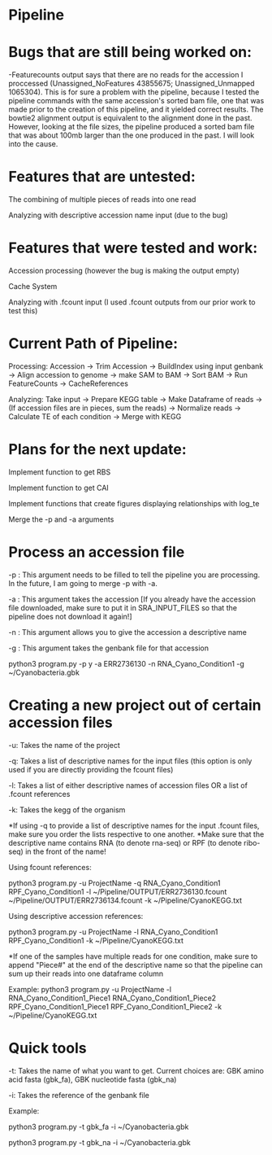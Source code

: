 # Pipeline


# Bugs that are still being worked on:
  -Featurecounts output says that there are no reads for the accession I proccessed (Unassigned_NoFeatures	43855675; Unassigned_Unmapped	1065304). This is for sure a problem with the pipeline, because I tested the pipeline commands with the same accession's sorted bam file, one that was made prior to the creation of this pipeline, and it yielded correct results. The bowtie2 alignment output is equivalent to the alignment done in the past. However, looking at the file sizes, the pipeline produced a sorted bam file that was about 100mb larger than the one produced in the past. I will look into the cause.

# Features that are untested:
The combining of multiple pieces of reads into one read

Analyzing with descriptive accession name input (due to the bug)
  
# Features that were tested and work:
Accession processing (however the bug is making the output empty)

Cache System

Analyzing with .fcount input (I used .fcount outputs from our prior work to test this)
  
# Current Path of Pipeline:
Processing: Accession -> Trim Accession -> BuildIndex using input genbank -> Align accession to genome -> make SAM to BAM -> Sort BAM -> Run FeatureCounts -> CacheReferences

Analyzing:
Take input -> Prepare KEGG table -> Make Dataframe of reads -> (If accession files are in pieces, sum the reads) -> Normalize reads -> Calculate TE of each condition -> Merge with KEGG

# Plans for the next update:
Implement function to get RBS 

Implement function to get CAI

Implement functions that create figures displaying relationships with log_te

Merge the -p and -a arguments




# Process an accession file

-p : This argument needs to be filled to tell the pipeline you are processing. In the future, I am going to merge -p with -a.

-a : This argument takes the accession [If you already have the accession file downloaded, make sure to put it in SRA_INPUT_FILES so that the pipeline does not download it again!]

-n : This argument allows you to give the accession a descriptive name

-g : This argument takes the genbank file for that accession

python3 program.py -p y -a ERR2736130 -n RNA_Cyano_Condition1 -g ~/Cyanobacteria.gbk

# Creating a new project out of certain accession files
-u: Takes the name of the project

-q: Takes a list of descriptive names for the input files (this option is only used if you are directly providing the fcount files)

-l: Takes a list of either descriptive names of accession files OR a list of .fcount references

-k: Takes the kegg of the organism

*If using -q to provide a list of descriptive names for the input .fcount files, make sure you order the lists respective to one another.
*Make sure that the descriptive name contains RNA (to denote rna-seq) or RPF (to denote ribo-seq) in the front of the name!

Using fcount references:

python3 program.py -u ProjectName -q RNA_Cyano_Condition1 RPF_Cyano_Condition1 -l ~/Pipeline/OUTPUT/ERR2736130.fcount ~/Pipeline/OUTPUT/ERR2736134.fcount -k ~/Pipeline/CyanoKEGG.txt

Using descriptive accession references:

python3 program.py -u ProjectName -l RNA_Cyano_Condition1 RPF_Cyano_Condition1 -k ~/Pipeline/CyanoKEGG.txt

*If one of the samples have multiple reads for one condition, make sure to append "Piece#" at the end of the descriptive name so that the pipeline can sum up their reads into one dataframe column

Example:
python3 program.py -u ProjectName -l RNA_Cyano_Condition1_Piece1 RNA_Cyano_Condition1_Piece2 RPF_Cyano_Condition1_Piece1 RPF_Cyano_Condition1_Piece2 -k ~/Pipeline/CyanoKEGG.txt

# Quick tools
-t: Takes the name of what you want to get. Current choices are: GBK amino acid fasta (gbk_fa), GBK nucleotide fasta (gbk_na)

-i: Takes the reference of the genbank file

Example:

python3 program.py -t gbk_fa -i ~/Cyanobacteria.gbk

python3 program.py -t gbk_na -i ~/Cyanobacteria.gbk
